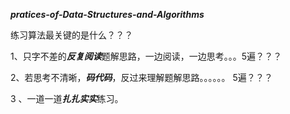 ***pratices-of-Data-Structures-and-Algorithms***

练习算法最关键的是什么？？？

1、只字不差的***反复阅读***题解思路，一边阅读，一边思考。。。5遍？？？


2、若思考不清晰，***码代码***，反过来理解题解思路。。。。。。     5遍？？？

3 、一道一道***扎扎实实***练习。                         
